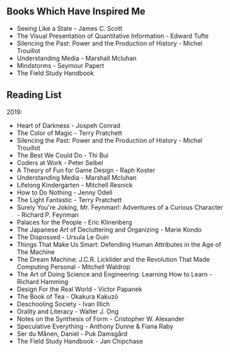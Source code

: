 ## Books Which Have Inspired Me

- Seeing Like a State - James C. Scott
- The Visual Presentation of Quantitative Information - Edward Tufte
- Silencing the Past: Power and the Production of History - Michel Trouillot
- Understanding Media - Marshall Mcluhan
- Mindstorms - Seymour Papert
- The Field Study Handbook

## Reading List

2019:

- Heart of Darkness - Jospeh Conrad
- The Color of Magic - Terry Pratchett
- Silencing the Past: Power and the Production of History - Michel Trouillot
- The Best We Could Do - Thi Bui
- Coders at Work - Peter Seibel
- A Theory of Fun for Game Design - Raph Koster
- Understanding Media - Marshall Mcluhan
- Lifelong Kindergarten - Mitchell Resnick
- How to Do Nothing - Jenny Odell
- The Light Fantastic - Terry Pratchett
- Surely You're Joking, Mr. Feynman!: Adventures of a Curious Character - Richard P. Feynman
- Palaces for the People - Eric Klinenberg
- The Japanese Art of Decluttering and Organizing - Marie Kondo
- The Dispossed - Ursula Le Guin
- Things That Make Us Smart: Defending Human Attributes in the Age of The Machine
- The Dream Machine: J.C.R. Licklider and the Revolution That Made Computing Personal - Mitchell Waldrop
- The Art of Doing Science and Engineering: Learning How to Learn - Richard Hamming
- Design For the Real World - Victor Papanek
- The Book of Tea - Okakura Kakuzō
- Deschooling Society - Ivan Illich
- Orality and Literacy - Walter J. Ong
- Notes on the Synthesis of Form - Cristopher W. Alexander
- Speculative Everything - Anthony Dunne & Fiana Raby
- Ser du Månen, Daniel - Puk Damsgård
- The Field Study Handbook - Jan Chipchase